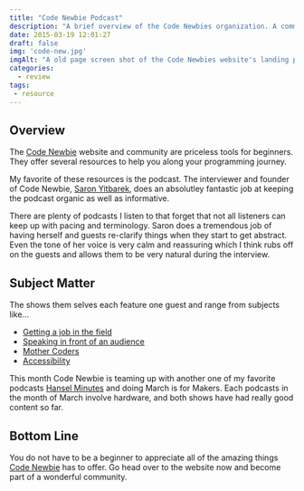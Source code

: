 ```yaml
---
title: "Code Newbie Podcast"
description: "A brief overview of the Code Newbies organization. A community of teachers and programers sharing resources."
date: 2015-03-19 12:01:27
draft: false
img: 'code-new.jpg'
imgAlt: "A old page screen shot of the Code Newbies website's landing page."
categories:
  - review
tags:
 - resource
---
```


## Overview
The [Code Newbie](http://www.codenewbie.org) website and community are priceless
tools for beginners.  They offer several resources to help you along your
programming journey.

My favorite of these resources is the podcast.  The interviewer and founder of
Code Newbie, [Saron Yitbarek](https://twitter.com/saronyitbarek), does an
absolutley fantastic job at keeping the podcast organic as well as informative.

There are plenty of podcasts I listen to that forget that not all listeners can
keep up with pacing and terminology.  Saron does a tremendous job of having
herself and guests re-clarify  things when they start to get abstract. Even the
tone of her voice is very calm and reassuring which I think rubs off on the guests
and allows them to be very natural during the interview.


## Subject Matter
The shows them selves each feature one guest and range from subjects like...

- [Getting a job in the field](http://www.codenewbie.org/podcast/autotune-inclusivity-and-getting-a-job)
- [Speaking in front of an audience](http://www.codenewbie.org/podcast/ep-5-speaking-of-speaking)
- [Mother Coders](http://www.codenewbie.org/podcast/mother-coders)
- [Accessibility](http://www.codenewbie.org/podcast/accessibility)

This month Code Newbie is teaming up with another one of my favorite podcasts
[Hansel Minutes](http://hanselminutes.com/) and doing March is for Makers.  Each
podcasts in the month of March involve hardware, and both shows have had really
good content so far.

## Bottom Line
You do not have to be a beginner to appreciate all of the amazing things
[Code Newbie](http://www.codenewbie.org) has to  offer. Go head over to the
website now and become part of a wonderful community.
